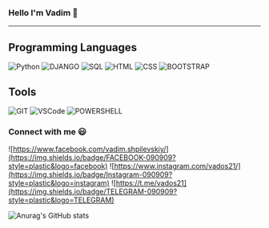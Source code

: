 ### Hello I'm Vadim 👋
---
## Programming Languages

![Python](https://img.shields.io/badge/PYTHON-090909?style=plastic&logo=python) ![DJANGO](https://img.shields.io/badge/DJANGO-090909?style=plastic&logo=DJANGO) ![SQL](https://img.shields.io/badge/SQL-090909?style=plastic&logo=SQLite) ![HTML](https://img.shields.io/badge/HTML5-090909?style=plastic&logo=html5) ![CSS](https://img.shields.io/badge/CSS-090909?style=plastic&logo=css3) ![BOOTSTRAP](https://img.shields.io/badge/BOOTSTRAP-090909?style=plastic&logo=bootstrap)

## Tools

![GIT](https://img.shields.io/badge/GIT-090909?style=plastic&logo=github) ![VSCode](https://img.shields.io/badge/VSCode-090909?style=plastic&logo=visualstudio) ![POWERSHELL](https://img.shields.io/badge/POWERSHELL-090909?style=plastic&logo=powershell)

### Connect with me 😃
![https://www.facebook.com/vadim.shpilevskiy/](https://img.shields.io/badge/FACEBOOK-090909?style=plastic&logo=facebook) ![https://www.instagram.com/vados21/](https://img.shields.io/badge/Instagram-090909?style=plastic&logo=instagram) ![https://t.me/vados21](https://img.shields.io/badge/TELEGRAM-090909?style=plastic&logo=TELEGRAM)

![Anurag's GitHub stats](https://github-readme-stats.vercel.app/api?username=Vados21&count_private=true)



<!--
**Vados21/Vados21** is a ✨ _special_ ✨ repository because its `README.md` (this file) appears on your GitHub profile.

Here are some ideas to get you started:

- 🔭 I’m currently working on ...
- 🌱 I’m currently learning ...
- 👯 I’m looking to collaborate on ...
- 🤔 I’m looking for help with ...
- 💬 Ask me about ...
- 📫 How to reach me: ...
- 😄 Pronouns: ...
- ⚡ Fun fact: ...
-->
